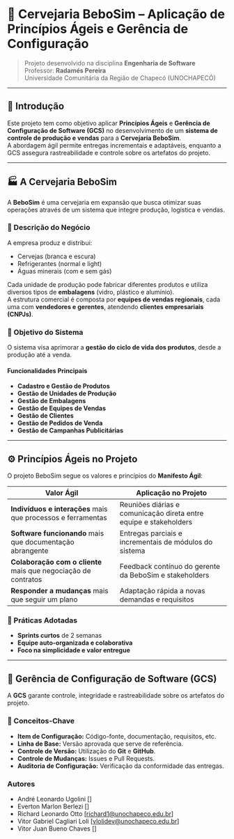 # 🍺 Cervejaria BeboSim – Aplicação de Princípios Ágeis e Gerência de Configuração

> Projeto desenvolvido na disciplina **Engenharia de Software**  
> Professor: **Radamés Pereira**  
> Universidade Comunitária da Região de Chapecó (UNOCHAPECÓ)

---

## 📘 Introdução

Este projeto tem como objetivo aplicar **Princípios Ágeis** e **Gerência de Configuração de Software (GCS)** no desenvolvimento de um **sistema de controle de produção e vendas** para a **Cervejaria BeboSim**.  
A abordagem ágil permite entregas incrementais e adaptáveis, enquanto a GCS assegura rastreabilidade e controle sobre os artefatos do projeto.

---

## 🏭 A Cervejaria BeboSim

A **BeboSim** é uma cervejaria em expansão que busca otimizar suas operações através de um sistema que integre produção, logística e vendas.

### 🔹 Descrição do Negócio

A empresa produz e distribui:

- Cervejas (branca e escura)  
- Refrigerantes (normal e light)  
- Águas minerais (com e sem gás)

Cada unidade de produção pode fabricar diferentes produtos e utiliza diversos tipos de **embalagens** (vidro, plástico e alumínio).  
A estrutura comercial é composta por **equipes de vendas regionais**, cada uma com **vendedores e gerentes**, atendendo **clientes empresariais (CNPJs)**.

### 🔹 Objetivo do Sistema

O sistema visa aprimorar a **gestão do ciclo de vida dos produtos**, desde a produção até a venda.

#### Funcionalidades Principais

- **Cadastro e Gestão de Produtos**
- **Gestão de Unidades de Produção**
- **Gestão de Embalagens**
- **Gestão de Equipes de Vendas**
- **Gestão de Clientes**
- **Gestão de Pedidos de Venda**
- **Gestão de Campanhas Publicitárias**

---

## ⚙️ Princípios Ágeis no Projeto

O projeto BeboSim segue os valores e princípios do **Manifesto Ágil**:

| Valor Ágil | Aplicação no Projeto |
|-------------|----------------------|
| **Indivíduos e interações** mais que processos e ferramentas | Reuniões diárias e comunicação direta entre equipe e stakeholders |
| **Software funcionando** mais que documentação abrangente | Entregas parciais e incrementais de módulos do sistema |
| **Colaboração com o cliente** mais que negociação de contratos | Feedback contínuo do gerente da BeboSim e stakeholders |
| **Responder a mudanças** mais que seguir um plano | Adaptação rápida a novas demandas e requisitos |

### 📅 Práticas Adotadas

- **Sprints curtos** de 2 semanas  
- **Equipe auto-organizada e colaborativa**  
- **Foco na simplicidade e valor entregue**

---

## 🧩 Gerência de Configuração de Software (GCS)

A **GCS** garante controle, integridade e rastreabilidade sobre os artefatos do projeto.

### 🔹 Conceitos-Chave

- **Item de Configuração:** Código-fonte, documentação, requisitos, etc.  
- **Linha de Base:** Versão aprovada que serve de referência.  
- **Controle de Versão:** Utilização do **Git** e **GitHub**.  
- **Controle de Mudanças:** Issues e Pull Requests.  
- **Auditoria de Configuração:** Verificação da conformidade das entregas.

### Autores
- André Leonardo Ugolini []
- Everton Marlon Berlezi []
- Richard Leonardo Otto [richard1@unochapeco.edu.br]
- Vitor Gabriel Cagliari Loli [vlolidev@unochapeco.edu.br]
- Vitor Juan Bueno Chaves []
